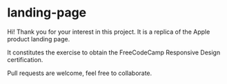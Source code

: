 # landing-page

Hi! Thank you for your interest in this project. It is a replica of the Apple product landing page.

It constitutes the exercise to obtain the FreeCodeCamp Responsive Design certification.

Pull requests are welcome, feel free to collaborate.
